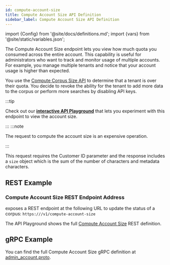 ```yaml
---
id: compute-account-size
title: Compute Account Size API Definition
sidebar_label: Compute Account Size API Definition
---
```


import {Config} from '@site/docs/definitions.md';
import {vars} from '@site/static/variables.json';

The Compute Account Size endpoint lets you view how much quota you consumed 
across the entire account. This capability is useful for administrators who 
want to track and monitor usage of multiple accounts. For example, you manage 
multiple tenants and notice that your account usage is higher than expected.

You use the [Compute Corpus Size API](/docs/api-reference/admin-apis/corpus/compute-corpus-size) to determine 
that a tenant is over their quota. You decide to revoke the ability for 
the tenant to add more data to the corpus or perform more searches by 
disabling API keys.

:::tip

Check out our [**interactive API Playground**](/docs/rest-api/compute-account-size) that lets you experiment with this 
endpoint to view the account size.

:::
:::note

The request to compute the account size is an expensive operation.

:::

This request requires the Customer ID parameter and the response includes a
`size` object which is the sum of the number of characters and metadata 
characters.

## REST Example

### Compute Account Size REST Endpoint Address

<Config v="names.product"/> exposes a REST endpoint at the following URL
to update the status of a corpus:
<code>https://<Config v="domains.rest.admin"/>/v1/compute-account-size</code>

The API Playground shows the full [Compute Account Size](/docs/rest-api/compute-account-size) REST definition.

## gRPC Example

You can find the full Compute Account Size gRPC definition at [admin_account.proto](https://github.com/vectara/protos/blob/main/admin_account.proto).

